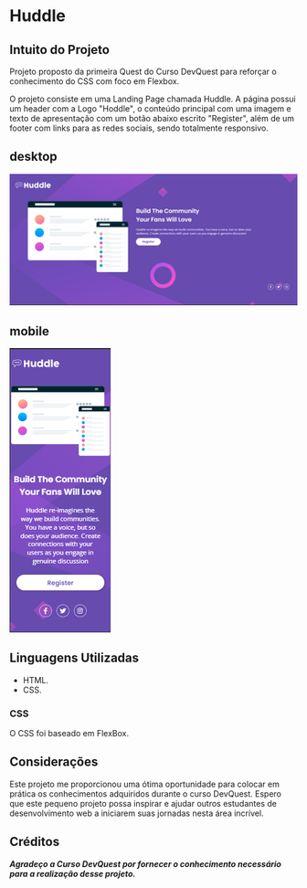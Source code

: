 # Huddle

## Intuito do Projeto
Projeto proposto da primeira Quest do Curso DevQuest para reforçar o conhecimento do CSS com foco em Flexbox.

O projeto consiste em uma Landing Page chamada Huddle. A página possui um header com a Logo "Hoddle", o conteúdo principal com uma imagem e texto de apresentação com um botão abaixo escrito "Register", além de um footer com links para as redes sociais, sendo totalmente responsivo.

## desktop
<img src="./layout-huddle/huddle.gif" alt="Layout do Huddle">


## mobile
<img src="./layout-huddle/huddle-img.png">

## Linguagens Utilizadas
* HTML.
* CSS.


### CSS
O CSS foi baseado em FlexBox.


## Considerações
Este projeto me proporcionou uma ótima oportunidade para colocar em prática os conhecimentos adquiridos durante o curso DevQuest. Espero que este pequeno projeto possa inspirar e ajudar outros estudantes de desenvolvimento web a iniciarem suas jornadas nesta área incrível.


## Créditos
***Agradeço a Curso DevQuest por fornecer o conhecimento necessário para a realização desse projeto.***